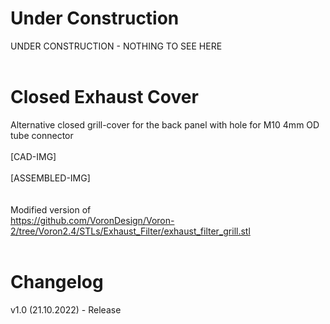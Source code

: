 # Under Construction
UNDER CONSTRUCTION - NOTHING TO SEE HERE
<br><br>

# Closed Exhaust Cover
Alternative closed grill-cover for the back panel with hole for M10 4mm OD tube connector
<br><br>
[CAD-IMG]
<br><br>
[ASSEMBLED-IMG]
<br><br><br>
Modified version of
<br>
https://github.com/VoronDesign/Voron-2/tree/Voron2.4/STLs/Exhaust_Filter/exhaust_filter_grill.stl
<br><br>

# Changelog
v1.0 (21.10.2022) - Release
<br>
